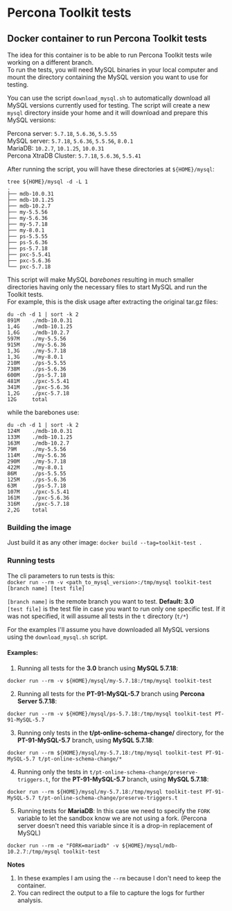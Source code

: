 # Percona Toolkit tests
## Docker container to run Percona Toolkit tests

The idea for this container is to be able to run Percona Toolkit tests wile working on a different branch.  
To run the tests, you will need MySQL binaries in your local computer and mount the directory containing the MySQL version you want to use for testing.  

You can use the script `download_mysql.sh` to automatically download all MySQL versions currently used for testing. The script will create a new `mysql` directory inside your home and it will download and prepare this MySQL versions:

Percona server: `5.7.18`, `5.6.36`, `5.5.55`  
MySQL server: `5.7.18`, `5.6.36`, `5.5.56`, `8.0.1`  
MariaDB: `10.2.7`, `10.1.25`, `10.0.31`  
Percona XtraDB Cluster: `5.7.18`, `5.6.36`, `5.5.41`  

After running the script, you will have these directories at `${HOME}/mysql`:  
```
tree ${HOME}/mysql -d -L 1
.
├── mdb-10.0.31
├── mdb-10.1.25
├── mdb-10.2.7
├── my-5.5.56
├── my-5.6.36
├── my-5.7.18
├── my-8.0.1
├── ps-5.5.55
├── ps-5.6.36
├── ps-5.7.18
├── pxc-5.5.41
├── pxc-5.6.36
└── pxc-5.7.18
```

This script will make MySQL *barebones* resulting in much smaller directories having only the necessary files to start MySQL and run the Toolkit tests.  
For example, this is the disk usage after extracting the original tar.gz files:  
```
du -ch -d 1 | sort -k 2
891M    ./mdb-10.0.31
1,4G    ./mdb-10.1.25
1,6G    ./mdb-10.2.7
597M    ./my-5.5.56
915M    ./my-5.6.36
1,3G    ./my-5.7.18
1,3G    ./my-8.0.1
210M    ./ps-5.5.55
738M    ./ps-5.6.36
600M    ./ps-5.7.18
481M    ./pxc-5.5.41
341M    ./pxc-5.6.36
1,2G    ./pxc-5.7.18
12G     total
```
  
while the barebones use:
```
du -ch -d 1 | sort -k 2
124M    ./mdb-10.0.31
133M    ./mdb-10.1.25
163M    ./mdb-10.2.7
79M     ./my-5.5.56
114M    ./my-5.6.36
290M    ./my-5.7.18
422M    ./my-8.0.1
86M     ./ps-5.5.55
125M    ./ps-5.6.36
63M     ./ps-5.7.18
107M    ./pxc-5.5.41
161M    ./pxc-5.6.36
316M    ./pxc-5.7.18
2,2G    total
```
  
### Building the image

Just build it as any other image: `docker build --tag=toolkit-test .`  

### Running tests 

The cli parameters to run tests is this:  
`docker run --rm -v <path_to_mysql_version>:/tmp/mysql toolkit-test [branch name] [test file]`  

`[branch name]` is the remote branch you want to test. **Default: 3.0**  
`[test file]` is the test file in case you want to run only one specific test. If it was not specified, it will assume all tests in the `t` directory (`t/*`)

For the examples I'll assume you have downloaded all MySQL versions using the `download_mysql.sh` script.  

#### Examples:  
1) Running all tests for the **3.0** branch using **MySQL 5.7.18**:  
```
docker run --rm -v ${HOME}/mysql/my-5.7.18:/tmp/mysql toolkit-test
```  
  
2) Running all tests for the **PT-91-MySQL-5.7** branch using **Percona Server 5.7.18**:  
```
docker run --rm -v ${HOME}/mysql/ps-5.7.18:/tmp/mysql toolkit-test PT-91-MySQL-5.7
```

3) Running only tests in the **t/pt-online-schema-change/** directory, for the **PT-91-MySQL-5.7** branch, using **MySQL 5.7.18**:  
```
docker run --rm ${HOME}/mysql/my-5.7.18:/tmp/mysql toolkit-test PT-91-MySQL-5.7 t/pt-online-schema-change/*
```

4) Running only the tests in `t/pt-online-schema-change/preserve-triggers.t`, for the **PT-91-MySQL-5.7** branch, using **MySQL 5.7.18**:  
```
docker run --rm ${HOME}/mysql/my-5.7.18:/tmp/mysql toolkit-test PT-91-MySQL-5.7 t/pt-online-schema-change/preserve-triggers.t
```

5) Running tests for **MariaDB**:
In this case we need to specify the `FORK` variable to let the sandbox know we are not using a fork. (Percona server doesn't need this variable since it is a drop-in replacement of MySQL)
```
docker run --rm -e "FORK=mariadb" -v ${HOME}/mysql/mdb-10.2.7:/tmp/mysql toolkit-test
```
  
  
**Notes**  
1) In these examples I am using the `--rm` because I don't need to keep the container.  
2) You can redirect the output to a file to capture the logs for further analysis.
